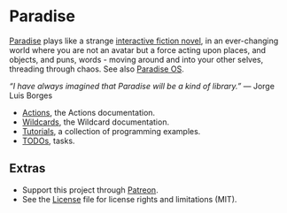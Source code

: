 # Paradise

[Paradise](http://wiki.xxiivv.com/paradise) plays like a strange [interactive fiction novel](https://www.youtube.com/watch?v=9gmMVjHJ6cU), in an ever-changing world where you are not an avatar but a force acting upon places, and objects, and puns, words - moving around and into your other selves, threading through chaos. See also [Paradise OS](https://github.com/neauoire/ParadiseOS).

_“I have always imagined that Paradise will be a kind of library.”_ — Jorge Luis Borges

- [Actions](ACTIONS.md), the Actions documentation.
- [Wildcards](WILDCARDS.md), the Wildcard documentation.
- [Tutorials](TUTORIALS.md), a collection of programming examples.
- [TODOs](TODO.md), tasks.

## Extras

- Support this project through [Patreon](https://patreon.com/100).
- See the [License](LICENSE.md) file for license rights and limitations (MIT).
